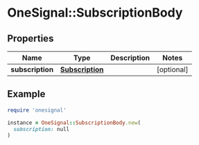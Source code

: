 # OneSignal::SubscriptionBody

## Properties

| Name | Type | Description | Notes |
| ---- | ---- | ----------- | ----- |
| **subscription** | [**Subscription**](Subscription.md) |  | [optional] |

## Example

```ruby
require 'onesignal'

instance = OneSignal::SubscriptionBody.new(
  subscription: null
)
```

